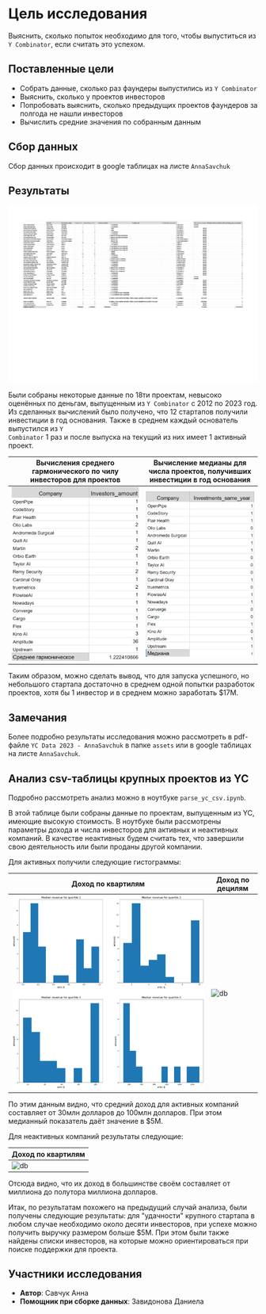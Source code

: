 # Цель исследования

Выяснить, сколько попыток необходимо для того, чтобы выпуститься из <code>Y Combinator</code>, если считать это успехом.

## Поставленные цели

<ul> 
<li> Собрать данные, сколько раз фаундеры выпустились из <code>Y Combinator</code>
<li> Выяснить, сколько у проектов инвесторов
<li> Попробовать выяснить, сколько предыдущих проектов фаундеров за полгода не нашли инвесторов
<li> Вычислить средние значения по собранным данным
</ul>

## Сбор данных

Сбор данных происходит в google таблицах на листе <code>AnnaSavchuk</code>

## Результаты

![db](./assets/YC_Data_2023_AnnaSavchuk.jpg)

Были собраны некоторые данные по 18ти проектам, невысоко оценённых по деньгам, выпущенным из <code>Y Combinator</code> с 2012 по 2023 год. Из сделанных вычислений было получено, что 12 стартапов получили инвестиции в год основания. Также в среднем каждый основатель выпустился из <code>Y Combinator</code> 1 раз и после выпуска на текущий из них имеет 1 активный проект.

| Вычисления среднего гармонического по чилу инвесторов для проектов | Вычисление медианы для числа проектов, получивших инвестиции в год основания |
|--------------------------------------------------------------------|-----------------------------------------------------------------------------|
| ![db](./assets/Investors_amount.png) | ![db](./assets/Investments_same_year.png)|



Таким образом, можно сделать вывод, что для запуска успешного, но небольшого стартапа достаточно в среднем одной попытки разработок проектов, хотя бы 1 инвестор и в среднем можно заработать $17M.

## Замечания

Более подробно результаты исследования можно рассмотреть в pdf-файле <code>YC Data 2023 - AnnaSavchuk</code> в папке <code>assets</code> или в google таблицах на листе <code>AnnaSavchuk</code>.

## Анализ csv-таблицы крупных проектов из YC

Подробно рассмотреть анализ можно в ноутбуке <code>parse_yc_csv.ipynb</code>.

В этой таблице были собраны данные по проектам, выпущенным из YC, имеющие высокую стоимость. В ноутбуке были рассмотрены параметры дохода и числа инвесторов для активных и неактивных компаний. В качестве неактивных будем считать тех, что завершили свою деятельность или были проданы другой компании.

Для активных получили следующие гистограммы:

| Доход по квартилям | Доход по децилям |
|--------------------|------------------|
| ![db](./assets/Active_quartiles.png) | ![db](./assets/Active_deciles.png)|

По этим данным видно, что средний доход для активных компаний составляет от 30млн долларов до 100млн долларов. При этом медианный показатель даёт значение в $5M.

Для неактивных компаний результаты следующие:

| Доход по квартилям |
|--------------------|
| ![db](./assets/Notactive_quartiles.png) |

Отсюда видно, что их доход в большинстве своём составляет от миллиона до полутора миллиона долларов.

Итак, по результатам похожего на предыдущий случай анализа, были получены следующие результаты: для "удачности" крупного стартапа в любом случае необходимо около десяти инвесторов, при успехе можно получить выручку размером больше $5M. При этом были также найдены списки инвесторов, на которые можно ориентироваться при поиске поддержки для проекта.

## Участники исследования

<ul>
<li> <b>Автор</b>: Савчук Анна
<li> <b>Помощник при сборке данных</b>: Завидонова Даниела
</ul>